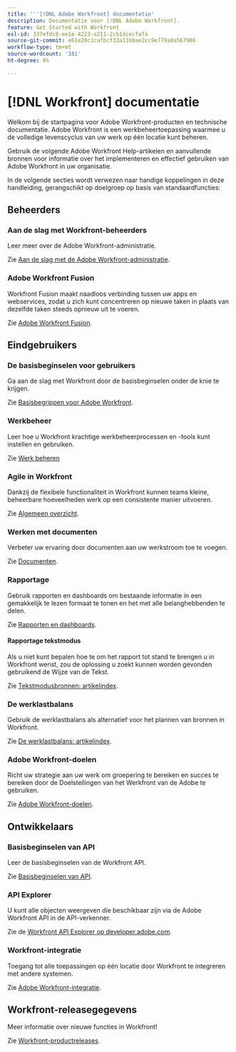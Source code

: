 ```yaml
---
title: '''[!DNL Adobe Workfront] documentatie'
description: Documentatie voor [!DNL Adobe Workfront].
feature: Get Started with Workfront
exl-id: 337efdc8-ee1e-4223-a211-2cb1dcecfafa
source-git-commit: e61e20c1cafbcf32a116bae2cc9e779a8a567986
workflow-type: tm+mt
source-wordcount: '381'
ht-degree: 0%

---
```


# [!DNL Workfront] documentatie

Welkom bij de startpagina voor Adobe Workfront-producten en technische documentatie. Adobe Workfront is een werkbeheertoepassing waarmee u de volledige levenscyclus van uw werk op één locatie kunt beheren.

Gebruik de volgende Adobe Workfront Help-artikelen en aanvullende bronnen voor informatie over het implementeren en effectief gebruiken van Adobe Workfront in uw organisatie.

In de volgende secties wordt verwezen naar handige koppelingen in deze handleiding, gerangschikt op doelgroep op basis van standaardfuncties:

## Beheerders

### Aan de slag met Workfront-beheerders

Leer meer over de Adobe Workfront-administratie.

Zie [Aan de slag met de Adobe Workfront-administratie](/help/quicksilver/administration-and-setup/get-started-wf-administration/get-started-with-wf-administration.md).

### Adobe Workfront Fusion

Workfront Fusion maakt naadloos verbinding tussen uw apps en webservices, zodat u zich kunt concentreren op nieuwe taken in plaats van dezelfde taken steeds opnieuw uit te voeren.

Zie [Adobe Workfront Fusion](/help/quicksilver/workfront-fusion/workfront-fusion-2.md).

## Eindgebruikers

### De basisbeginselen voor gebruikers

Ga aan de slag met Workfront door de basisbeginselen onder de knie te krijgen.

Zie [Basisbegrippen voor Adobe Workfront](/help/quicksilver/workfront-basics/workfront-basics.md).

### Werkbeheer

Leer hoe u Workfront krachtige werkbeheerprocessen en -tools kunt instellen en gebruiken.

Zie [Werk beheren](/help/quicksilver/manage-work/manage-work.md)


### Agile in Workfront

Dankzij de flexibele functionaliteit in Workfront kunnen teams kleine, beheerbare hoeveelheden werk op een consistente manier uitvoeren.

Zie [Algemeen overzicht](/help/quicksilver/agile/agile-overview.md).

### Werken met documenten

Verbeter uw ervaring door documenten aan uw werkstroom toe te voegen.

Zie [Documenten](/help/quicksilver/documents/documents-overview.md).

### Rapportage

Gebruik rapporten en dashboards om bestaande informatie in een gemakkelijk te lezen formaat te tonen en het met alle belanghebbenden te delen.

Zie [Rapporten en dashboards](/help/quicksilver/reports-and-dashboards/reports-and-dashboards-overview.md).

#### Rapportage tekstmodus

Als u niet kunt bepalen hoe te om het rapport tot stand te brengen u in Workfront wenst, zou de oplossing u zoekt kunnen worden gevonden gebruikend de Wijze van de Tekst.

Zie [Tekstmodusbronnen: artikelindex](/help/quicksilver/reports-and-dashboards/reports/text-mode/text-mode-resources.md).

### De werklastbalans

Gebruik de werklastbalans als alternatief voor het plannen van bronnen in Workfront.

Zie [De werklastbalans: artikelindex](/help/quicksilver/resource-mgmt/workload-balancer/workload-balancer.md).

### Adobe Workfront-doelen

Richt uw strategie aan uw werk om groepering te bereiken en succes te bereiken door de Doelstellingen van het Werkfront van de Adobe te gebruiken.

Zie [Adobe Workfront-doelen](/help/quicksilver/workfront-goals/workfront-goals.md).

## Ontwikkelaars

### Basisbeginselen van API

Leer de basisbeginselen van de Workfront API.

Zie [Basisbeginselen van API](/help/quicksilver/wf-api/general/api-basics.md).

### API Explorer

U kunt alle objecten weergeven die beschikbaar zijn via de Adobe Workfront API in de API-verkenner.

Zie de [Workfront API Explorer op developer.adobe.com](https://developer.adobe.com/workfront/api-explorer/).

### Workfront-integratie

Toegang tot alle toepassingen op één locatie door Workfront te integreren met andere systemen.

Zie [Adobe Workfront-integratie](/help/quicksilver/workfront-integrations-and-apps/workfront-integrations.md).

## Workfront-releasegegevens

Meer informatie over nieuwe functies in Workfront!

Zie [Workfront-productreleases](/help/quicksilver/product-announcements/product-releases/product-releases.md).